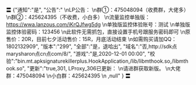 〓
{"通知":"是",
"公告":"
\nLP公告：
\n群①：475048094（收费群，大佬多） 
\n群②：425624395（不收费，小白多）
\n流量监控单独版：https://wwa.lanzous.com/iKrQJfwg5dg
\n单独版监控体验账号：测试
\n单独版监控体验密码：123456
\n此软件无需抓包，直接设置手机号跟服务密码即可
\n原售价：20R，目前七夕活动售价：15R，月底活动结束
\n如需购买请加QQ：1802132909",
"版本":"299",
"全部":"是，退哈出",
"域名":"否,http://sdk点marysharon点cn点com/8/",
"游戏":"是,2020-12-01 00:00",
"校验":"bin.mt.apksignaturekillerplus.HookApplication,/lib/libmthook.so,/libmthook.so",
"更新":"true,301,
LProxy_306已更新：
\n请进群获取新版。
\n大佬群：475048094
\n小白群：425624395
\n
,null"
}
〓
